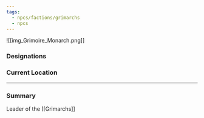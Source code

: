 ```yaml
---
tags:
  - npcs/factions/grimarchs
  - npcs
---
```

![[img_Grimoire_Monarch.png]]
### Designations


### Current Location


___
### Summary
Leader of the [[Grimarchs]]
